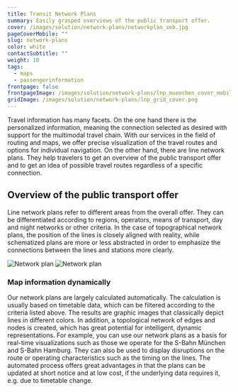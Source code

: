 ```yaml
---
title: Transit Network Plans
summary: Easily grasped overviews of the public transport offer.
cover: /images/solution/network-plans/networkplan_sob.jpg
pageCoverMobile: ""
slug: network-plans
color: white
contactSubtitle: ""
weight: 10
tags:
  - maps
  - passengerinformation
frontpage: false
frontpageImage: /images/solution/network-plans/lnp_muenchen_cover_mobile.png
gridImage: /images/solution/network-plans/lnp_grid_cover.png
---
```

Travel information has many facets. On the one hand there is the personalized information, meaning the connection selected as desired with support for the multimodal travel chain. With our services in the field of routing and maps, we offer precise visualization of the travel routes and options for individual navigation. On the other hand, there are line network plans. They help travelers to get an overview of the public transport offer and to get an idea of ​​possible travel routes regardless of a specific connection.

## Overview of the public transport offer

Line network plans refer to different areas from the overall offer. They can be differentiated according to regions, operators, means of transport, day and night networks or other criteria. In the case of topographical network plans, the position of the lines is closely aligned with reality, while schematized plans are more or less abstracted in order to emphasize the connections between the lines and stations more clearly.

<img src="/images/solution/network-plans/Liniennetz_01.png" alt="Network plan" class="block-desktop">

<img src="/images/solution/network-plans/LNP_mobile.png" alt="Network plan" class="block-mobile">

### Map information dynamically

Our network plans are largely calculated automatically. The calculation is usually based on timetable data, which can be filtered according to the criteria listed above. The results are graphic images that classically depict lines in different colors.
In addition, a topological network of edges and nodes is created, which has great potential for intelligent, dynamic representations. For example, you can use our network plans as a basis for real-time visualizations such as those we operate for the S-Bahn München and S-Bahn Hamburg. They can also be used to display disruptions on the route or operating characteristics such as the timing on the lines.
The automated process offers great advantages in that the plans can be updated at short notice and at low cost, if the underlying data requires it, e.g. due to timetable change.
